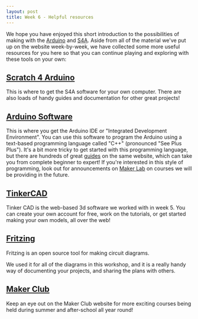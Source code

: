 ```yaml
---
layout: post
title: Week 6 - Helpful resources
---
```


We hope you have enjoyed this short introduction to the possibilities of making with the <a href = "http://arduino.cc">Arduino</a> and [S4A](http://s4a.cat). Aside from all of the material we've put up on the website week-by-week, we have collected some more useful resources for you here so that you can continue playing and exploring with these tools on your own: 


## [Scratch 4 Arduino](http://s4a.cat)

This is where to get the S4A software for your own computer. There are also loads of handy guides and documentation for other great projects!

## <a href="http://www.arduino.cc/en/Main/Software">Arduino Software</a>

This is where you get the Arduino IDE or "Integrated Development Environment". You can use this software to program the Arduino using a text-based programming language called "C++" (pronounced "See Plus Plus"). It's a bit more tricky to get started with this programming language, but there are hundreds of great [guides](http://www.arduino.cc/en/Guide/HomePage) on the same website, which can take you from complete beginner to expert! If you're interested in this style of programming, look out for announcements on [Maker Lab](http://makerclub.org/makerlab) on courses we will be providing in the future.


## [TinkerCAD](http://www.tinkercad.com)
Tinker CAD is the web-based 3d software we worked with in week 5. You can create your own account for free, work on the tutorials, or get started making your own models, all over the web!


<!--## [Adafruit industries](http://adafruit.com)

This is a great place to look for new inputs and outputs that you can attach to your Arduino, like strings of colour [LEDs](http://adafruit.com/products/1643), and [infra-red distance sensors](http://adafruit.com/products/164). -->


## <a href = "http://fritzing.org/home/"> Fritzing </a>
Fritzing is an open source tool for making circuit diagrams. 

We used it for all of the diagrams in this workshop, and it is a really handy way of documenting your projects, and sharing the plans with others. 


## [Maker Club](http://makerclub.org)

Keep an eye out on the Maker Club website for more exciting courses being held during summer and after-school all year round!


<br>

<!---## Our workshops-->